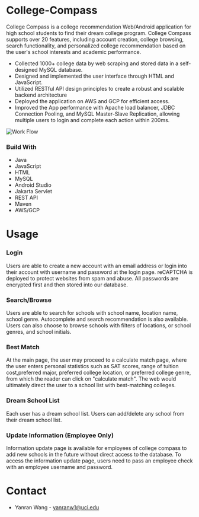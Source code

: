 # College-Compass
College Compass is a college recommendation Web/Android application for high school students to find their dream college program. College Compass supports over 20 features, including account creation, college browsing, search functionality, and personalized college recommendation based on the user's school interests and academic performance.

- Collected 1000+ college data by web scraping and stored data in a self-designed MySQL database.
- Designed and implemented the user interface through HTML and JavaScript.
- Utilized RESTful API design principles to create a robust and scalable backend architecture
- Deployed the application on AWS and GCP for efficient access. 
- Improved the App performance with Apache load balancer, JDBC Connection Pooling, and MySQL Master-Slave Replication, allowing multiple users to login and complete each action within 200ms.

![Work Flow](https://github.com/yanranw1/College-Compass/assets/83220283/bd83864f-5ff9-484c-888f-df621889b7b6)

 
### Build With
- Java
- JavaScript
- HTML
- MySQL
- Android Studio
- Jakarta Servlet
- REST API
- Maven
- AWS/GCP
 

# Usage
### Login
Users are able to create a new account with an email address or login into their account with username and password at the login page. reCAPTCHA is deployed to protect websites from spam and abuse. All passwords are encrypted first and then stored into our database. 
### Search/Browse
Users are able to search for schools with school name, location name, school genre. Autocomplete and search recommendation is also available.
Users can also choose to browse schools with filters of locations, or school genres, and school initials.
### Best Match
At the main page, the user may proceed to a calculate match page, where the user enters personal statistics such as SAT scores, range of tuition cost,preferred major, preferred college location, or preferred college genre, from which the reader can click on "calculate match". The web would ultimately direct the user to a school list with best-matching colleges.
### Dream School List
Each user has a dream school list. Users can add/delete any school from their dream school list.
### Update Information (Employee Only)
Information update page is available for employees of college compass to add new schools in the future without direct access to the database. To access the information update page, users need to pass an employee check with an employee username and password. 
# Contact
- Yanran Wang - yanranw1@uci.edu
